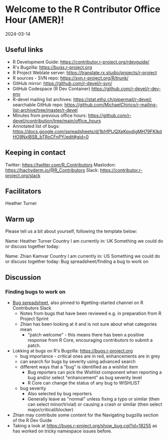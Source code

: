 # Welcome to the R Contributor Office Hour (AMER)!
2024-03-14

## Useful links

 * R Development Guide: https://contributor.r-project.org/rdevguide/
 * R's Bugzilla: https://bugs.r-project.org
 * R Project Weblate server: https://translate.rx.studio/projects/r-project
 * R sources - SVN repo: https://svn.r-project.org/R/trunk/
 * GitHub mirror: https://github.com/r-devel/r-svn/
 * GitHub Codespace (R Dev Container) https://github.com/r-devel/r-dev-env
 * R-devel mailing list archives: https://stat.ethz.ch/pipermail/r-devel/, searchable GitHub repo: https://github.com/MichaelChirico/r-mailing-list-archive/tree/master/r-devel
 * Minutes from previous office hours: https://github.com/r-devel/rcontribution/tree/main/office_hours
 * Annotated list of bugs: https://docs.google.com/spreadsheets/d/1bhfPIJQXeKpydigMH79FKIkdHO9NxlBSB_bTRoCFnPY/edit#gid=0

## Keeping in contact

Twitter: https://twitter.com/R_Contributors
Mastodon: https://hachyderm.io/@R_Contributors
Slack: https://contributor.r-project.org/slack

## Facilitators

Heather Turner

## Warm up

Please tell us a bit about yourself, following the template below:

Name: Heather Turner
Country I am currently in: UK
Something we could do or discuss together today:

Name: Zhian Kamvar
Country I am currently in: US
Something we could do or discuss together today: Bug spreadsheet/finding a bug to work on 

## Discussion

### Finding bugs to work on 

 - [Bug spreadsheet](https://docs.google.com/spreadsheets/d/1bhfPIJQXeKpydigMH79FKIkdHO9NxlBSB_bTRoCFnPY/edit), also pinned to #getting-started channel on R Contributors Slack
     - Notes from bugs that have been reviewed e.g. in preparation from R Project Sprint 
     - Zhian has been looking at it and is not sure about what categories mean
         - "patch welcome" - this means there has been a positive response from R Core, encouraging contributors to submit a patch.
 - Lokking at bugs on R's Bugzilla: https://bugs.r-project.org
     - bug importance - critical ones are in red, enhancements are in grey
     - can search for bugs by severity using advanced search
     - different ways that a "bug" is identified as a wishlist item
        - Bug reporters can pick the Wishlist component when reporting a bug and/or select "enhancement" as bug severity level
        - R Core can change the status of any bug to WISHLIST
     - bug severity
        - Also selected by bug reporters
        - Generally leave as "normal" unless fixing a typo or similar (then can select minor/trivial) or causing a crash or similar (then select major/critical/blocker)
  - Zhian may contribute some content for the Navigating bugzilla section of the R Dev Guide
  - Taking a look at https://bugs.r-project.org/show_bug.cgi?id=18255 as has worked on tricky namespace issues before.









